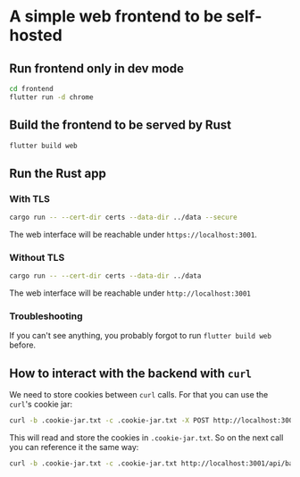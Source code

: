 # A simple web frontend to be self-hosted

## Run frontend only in dev mode

```bash
cd frontend
flutter run -d chrome
```

## Build the frontend to be served by Rust

```bash
flutter build web
```

## Run the Rust app

### With TLS

```bash
cargo run -- --cert-dir certs --data-dir ../data --secure
```

The web interface will be reachable under `https://localhost:3001`.

### Without TLS

```bash
cargo run -- --cert-dir certs --data-dir ../data
```

The web interface will be reachable under `http://localhost:3001`

### Troubleshooting

If you can't see anything, you probably forgot to run `flutter build web` before.

## How to interact with the backend with `curl`

We need to store cookies between `curl` calls. For that you can use the `curl`'s cookie jar:

```bash
curl -b .cookie-jar.txt -c .cookie-jar.txt -X POST http://localhost:3001/api/login -d '{ "password": "satoshi" }' -H "Content-Type: application/json" -v
```

This will read and store the cookies in `.cookie-jar.txt`. So on the next call you can reference it the same way:

```bash
curl -b .cookie-jar.txt -c .cookie-jar.txt http://localhost:3001/api/balance
```

